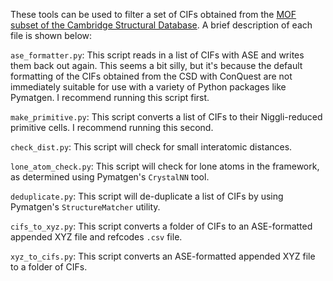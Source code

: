 These tools can be used to filter a set of CIFs obtained from the [MOF subset of the Cambridge Structural Database](https://sites.google.com/view/csdmofsubset/home). A brief description of each file is shown below:

`ase_formatter.py`: This script reads in a list of CIFs with ASE and writes them back out again. This seems a bit silly, but it's because the default formatting of the CIFs obtained from the CSD with ConQuest are not immediately suitable for use with a variety of Python packages like Pymatgen. I recommend running this script first.

`make_primitive.py`: This script converts a list of CIFs to their Niggli-reduced primitive cells. I recommend running this second.

`check_dist.py`: This script will check for small interatomic distances.

`lone_atom_check.py`: This script will check for lone atoms in the framework, as determined using Pymatgen's `CrystalNN` tool.

`deduplicate.py`: This script will de-duplicate a list of CIFs by using Pymatgen's `StructureMatcher` utility. 

`cifs_to_xyz.py`: This script converts a folder of CIFs to an ASE-formatted appended XYZ file and refcodes `.csv` file.

`xyz_to_cifs.py`: This script converts an ASE-formatted appended XYZ file to a folder of CIFs.
